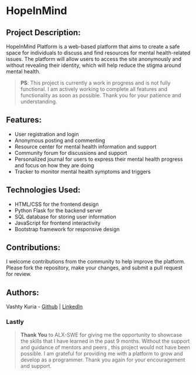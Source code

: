 # HopeInMind

## Project Description:
HopeInMind Platform is a web-based platform that aims to create a safe space for individuals to discuss and find resources for mental health-related issues. The platform will allow users to access the site anonymously and without revealing their identity, which will help reduce the stigma around mental health.

>__PS__: This project is currently a work in progress and is not fully functional. I am actively working to complete all features and functionality as soon as possible. Thank you for your patience and understanding.
## Features:
- User registration and login
-  Anonymous posting and commenting
- Resource center for mental health information and support
- Community forum for discussions and support
- Personalized journal for users to express  their mental health progress and focus on how they are doing
- Tracker to monitor mental health symptoms and triggers

## Technologies Used:
- HTML/CSS for the frontend design
- Python Flask for the backend server
- SQL database for storing user information
- JavaScript for frontend interactivity
- Bootstrap framework for responsive design

## Contributions:
I welcome contributions from the community to help improve the platform. Please fork the repository, make your changes, and submit a pull request for review.


## Authors:
Vashty Kuria -  [Github](https://@github.com/IVashty) | [LinkedIn](linkedin.com/in/vashty-k-726885b9)
### Lastly
> __Thank You__ to ALX-SWE for giving me the opportunity to showcase the skills that I have learned in the past 9 months. Without the support and guidance of mentors and peers , this project would not have been possible. I am grateful for providing me with a platform to grow and develop as a programmer. Thank you again for your encouragement and support.

